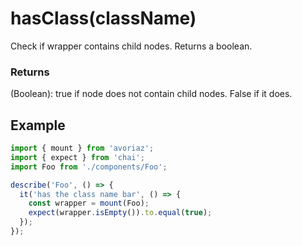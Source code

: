 # hasClass(className)

Check if wrapper contains child nodes. Returns a boolean.

### Returns

(Boolean): true if node does not contain child nodes. False if it does.

## Example

```js
import { mount } from 'avoriaz';
import { expect } from 'chai';
import Foo from './components/Foo';

describe('Foo', () => {
  it('has the class name bar', () => {
    const wrapper = mount(Foo);
    expect(wrapper.isEmpty()).to.equal(true);
  });
});
```